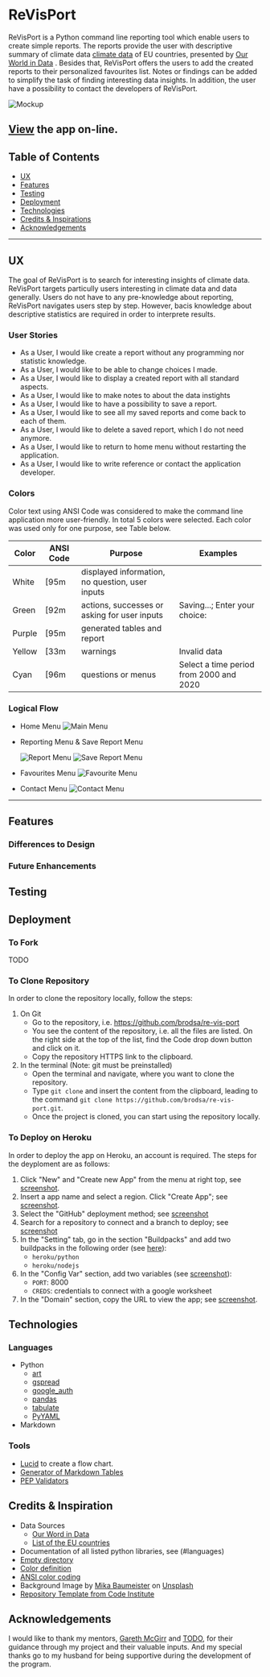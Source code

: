 # ReVisPort
ReVisPort is a Python command line reporting tool which enable users to create simple reports. The reports provide the user with descriptive summary of climate data [climate data](https://github.com/owid/co2-data/blob/master/owid-co2-codebook.csv) of EU countries, presented by [Our World in Data](https://ourworldindata.org/co2-and-greenhouse-gas-emissions) . Besides that, ReVisPort offers the users to add the created reports to their personalized favourites list. Notes or findings can be added to simplify the task of finding interesting data insights. In addition, the user have a possibility to contact the developers of ReVisPort. 

 
![Mockup](./docs/mockup.png)

[View](https://re-vis-port-06a4efd9c1c6.herokuapp.com/) the app on-line.
---

## Table of Contents
- [UX](#ux)
- [Features](#features)
- [Testing](#testing)
- [Deployment](#deployment)
- [Technologies](#technologies)
- [Credits & Inspirations](#credits&inspirations)
- [Acknowledgements](#acknowledgemetns)

---
## UX
The goal of ReVisPort is to search for interesting insights of climate data. ReVisPort targets particully users interesting in climate data and data generally. Users do not have to any pre-knowledge about reporting, ReVisPort navigates users step by step. However, bacis knowledge about descriptive statistics are required in order to interprete results.

### User Stories
- As a User, I would like create a report without any programming nor statistic knowledge.
- As a User, I would like to be able to change choices I made.
- As a User, I would like to display a created report with all standard aspects.
- As a User, I would like to make notes to about the data instights
- As a User, I would like to have a possibility to save a report.
- As a User, I would like to see all my saved reports and come back to each of them.
- As a User, I would like to delete a saved report, which I do not need anymore.
- As a User, I would like to return to home menu without restarting the application.
- As a User, I would like to write reference or contact the application developer.

### Colors
Color text using ANSI Code was considered to make the command line application more user-friendly. In total 5 colors were selected. Each color was used only for one purpose, see Table below.

| Color  | ANSI Code | Purpose                                         | Examples                                |
|--------|-----------|-------------------------------------------------|-----------------------------------------|
| White  | [95m      | displayed information, no question, user inputs |                                         |
| Green  | [92m      | actions, successes or asking for user inputs    | Saving...; Enter your choice:           |
| Purple | [95m      | generated tables and report                     |                                         |
| Yellow | [33m      | warnings                                        | Invalid data                            |
| Cyan   | [96m      | questions or menus                              | Select a time period from 2000 and 2020 |

### Logical Flow

- Home Menu ![Main Menu](./docs/ux/logical_flow_main_menu.png)

- Reporting Menu & Save Report Menu <p float="center">
  <img src="./docs/ux/logical_flow_report_menu.png"  alt="Report Menu"/>
  <img src="./docs/ux/save_report_menu.png"  alt="Save Report Menu" /> 
</p>

- Favourites Menu ![Favourite Menu](./docs/ux/logical_flow_favourite_menu.png)

- Contact Menu ![Contact Menu](./docs/ux/save_report_menu.png)



---
## Features

### Differences to Design
### Future Enhancements

## Testing

## Deployment

### To Fork
TODO

### To Clone Repository
In order to clone the repository locally, follow the steps:

1. On Git
    - Go to the repository, i.e. https://github.com/brodsa/re-vis-port
    - You see the content of the repository, i.e. all the files are listed. On the right side at the top of the list, find the Code drop down button and click on it.
    - Copy the repository HTTPS link to the clipboard.
2. In the terminal (Note: git must be preinstalled) 
    - Open the terminal and navigate, where you want to clone the repository.
    - Type `git clone` and insert the content from the clipboard, leading to the command `git clone https://github.com/brodsa/re-vis-port.git`. 
    - Once the project is cloned, you can start using the repository locally.


### To Deploy on Heroku

In order to deploy the app on Heroku, an account is required. The steps for the deyploment are as follows:
1. Click "New" and "Create new App" from the menu at right top, see [screenshot](./docs/deployment/01_click_new.png).
2. Insert a app name and select a region. Click "Create App"; see [screenshot](./docs/deployment/02_create_app.png).
3. Select the "GitHub" deployment method; see [screenshot](./docs/deployment/03_deployment_method.png)
4. Search for a repository to connect and a branch to deploy; see [screenshot](./docs/deployment/04_select_repository_branch.png)
5. In the "Setting" tab, go in the section "Buildpacks" and add two buildpacks in the following order (see [here](./docs/deployment/06_buildpacks.png)): 
    - `heroku/python`
    - `heroku/nodejs`
6. In the "Config Var" section, add two variables (see [screenshot](./docs/deployment/07_config_vars.png)):
    - `PORT`: 8000
    - `CREDS`: credentials to connect with a google worksheet
7. In the "Domain" section, copy the URL to view the app; see [screenshot](./docs/deployment/08_copy_url.png).



## Technologies
### Languages
- Python
    - [art](https://pypi.org/project/art/)
    - [gspread](https://docs.gspread.org/en/v5.10.0/)
    - [google_auth](https://google-auth.readthedocs.io/en/master/)
    - [pandas](https://pandas.pydata.org/)
    - [tabulate](https://pypi.org/project/tabulate/)
    - [PyYAML](https://pypi.org/project/PyYAML/)
- Markdown

### Tools
- [Lucid](https://lucid.app/documents#/documents?folder_id=recent) to create a flow chart.
- [Generator of Markdown Tables](https://www.tablesgenerator.com/markdown_tables)
- [PEP Validators](https://pep8ci.herokuapp.com/#)


## Credits & Inspiration
- Data Sources
    - [Our Word in Data](https://github.com/owid/co2-data/blob/master/owid-co2-codebook.csv)
    - [List of the EU countries](https://european-union.europa.eu/principles-countries-history/country-profiles_en)
- Documentation of all listed python libraries, see (#languages)
- [Empty directory](https://stackoverflow.com/questions/185936/how-to-delete-the-contents-of-a-folder)
- [Color definition](https://www.geeksforgeeks.org/print-colors-python-terminal/)
- [ANSI color coding](https://codehs.com/tutorial/andy/ansi-colors)
- Background Image by [Mika Baumeister](https://unsplash.com/photos/Wpnoqo2plFA?utm_source=unsplash&utm_medium=referral&utm_content=creditShareLink) on [Unsplash](https://unsplash.com/photos/Wpnoqo2plFA?utm_source=unsplash&utm_medium=referral&utm_content=creditCopyText)
- [Repository Template from Code Institute](https://github.com/Code-Institute-Org/p3-template)



## Acknowledgements
I would like to thank my mentors, [Gareth McGirr](https://github.com/Gareth-McGirr) and [TODO](), for their guidance through my project and their valuable inputs. And my special thanks go to my husband for being supportive during the development of the program.

